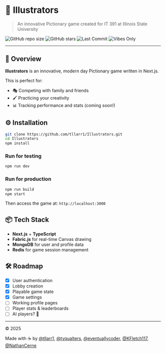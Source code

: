 # 🎨 Illustrators

> An innovative Pictionary game created for IT 391 at Illinois State University

![GitHub repo size](https://img.shields.io/github/repo-size/tllarr1/Illustrators?color=blue)
![GitHub stars](https://img.shields.io/github/stars/tllarr1/Illustrators?style=social)
![Last Commit](https://img.shields.io/github/last-commit/tllarr1/Illustrators?color=green)
![Vibes Only](https://img.shields.io/badge/made%20with-vibes%20only-%23ff69b4)

---

## 🚀 Overview

**Illustrators** is an innovative, modern day Pictionary game written in Next.js.

This is perfect for:
- 🎭 Competing with family and friends
- 🖌️ Practicing your creativity
- 📊 Tracking performance and stats (coming soon!)

## ⚙️ Installation

```bash
git clone https://github.com/tllarr1/Illustrators.git
cd Illustrators
npm install
```

### Run for testing

```bash
npm run dev
```

### Run for production

```bash
npm run build
npm start
```

Then access the game at: `http://localhost:3000`

## 📦 Tech Stack

- **Next.js** + **TypeScript**
- **Fabric.js** for real-time Canvas drawing
- **MongoDB** for user and profile data
- **Redis** for game session management

## 🛠️ Roadmap

- [x] User authentication
- [x] Lobby creation
- [x] Playable game state
- [x] Game settings
- [ ] Working profile pages
- [ ] Player stats & leaderboards
- [ ] AI players? 🤖

---

© 2025

Made with ☕ by [@tllarr1](https://github.com/tllarr1), [@tyqualters](https://github.com/tyqualters), [@eventuallycoder](https://github.com/eventuallycoder), [@KFletch117](https://github.com/KFletch117), [@NathanCerne](https://github.com/NathanCerne)